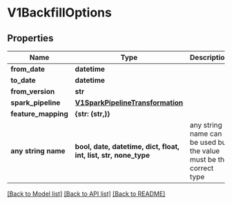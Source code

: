# V1BackfillOptions


## Properties
Name | Type | Description | Notes
------------ | ------------- | ------------- | -------------
**from_date** | **datetime** |  | [optional] 
**to_date** | **datetime** |  | [optional] 
**from_version** | **str** |  | [optional] 
**spark_pipeline** | [**V1SparkPipelineTransformation**](V1SparkPipelineTransformation.md) |  | [optional] 
**feature_mapping** | **{str: (str,)}** |  | [optional] 
**any string name** | **bool, date, datetime, dict, float, int, list, str, none_type** | any string name can be used but the value must be the correct type | [optional]

[[Back to Model list]](../README.md#documentation-for-models) [[Back to API list]](../README.md#documentation-for-api-endpoints) [[Back to README]](../README.md)


